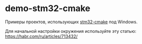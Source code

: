 # demo-stm32-cmake

Примеры проектов, использующих [stm32-cmake](https://github.com/ObKo/stm32-cmake) под Windows.

Для начальной настройки окружения используйте эту статью: https://habr.com/ru/articles/713432/
